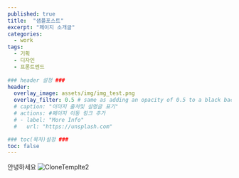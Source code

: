 ```yaml
---
published: true
title:  "샘플포스트"
excerpt: "페이지 소개글"
categories:
  - work
tags:
  - 기획
  - 디자인
  - 프론트엔드
  
### header 설정 ###
header:
  overlay_image: assets/img/img_test.png
  overlay_filter: 0.5 # same as adding an opacity of 0.5 to a black background
  # caption: "이미지 출처및 설명글 표기"
  # actions: #페이지 이동 링크 추가
  # - label: "More Info"
  #   url: "https://unsplash.com"

### toc(목차)설정 ###
toc: false
---
```


안녕하세요
![CloneTemplte2](../../assets/img/img_test.png)

